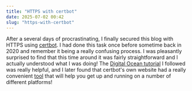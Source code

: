 ```yaml
---
title: "HTTPS with certbot"
date: 2025-07-02 00:42
slug: "https-with-certbot"
---
```


After a several days of procrastinating, I finally secured this blog with HTTPS
using [certbot](https://certbot.eff.org/pages/about). I had done this task once
before sometime back in 2020 and remember it being a really confusing process. I
was pleasantly surprised to find that this time around it was fairly
straightforward and I actually understood what I was doing! The [Digital Ocean
tutorial](https://www.digitalocean.com/community/tutorials/how-to-secure-nginx-with-let-s-encrypt-on-ubuntu-22-04)
I followed was really helpful, and I later found that certbot's own website had
a really convenient [tool](https://certbot.eff.org/instructions) that will help
you get up and running on a number of different platforms!
